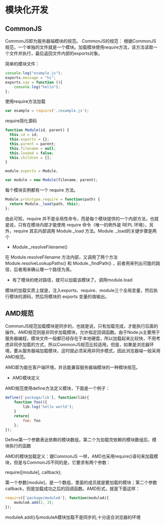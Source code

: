 # 模块化开发

## CommonJS

CommonJS即为服务器端模块的规范。 CommonJS的规范： 根据CommonJS规范，一个单独的文件就是一个模块。加载模块使用require方法，该方法读取一个文件并执行，最后返回文件内部的exports对象。

简单的模块文件：

```js
console.log("example.js");
exports.message = "hi";
exports.say = function (){
    console.log("hello");
};
```

使用require方法加载

```js
var example = require('./example.js');
```

require简化源码

```js
function Module(id, parent) {
  this.id = id;
  this.exports = {};
  this.parent = parent;
  this.filename = null;
  this.loaded = false;
  this.children = [];
}

module.exports = Module;

var module = new Module(filename, parent);
```

每个模块实例都有一个 require 方法。

```js
Module.prototype.require = function(path) {
  return Module._load(path, this);
};
```

由此可知，require 并不是全局性命令，而是每个模块提供的一个内部方法，也就是说，只有在模块内部才能使用 require 命令（唯一的例外是 REPL 环境）。另外，require 其实内部调用 Module._load 方法。Module. _load的关键步骤是两个

* Module._resolveFilename()

在 Module.resolveFilename 方法内部，又调用了两个方法 Module.resolveLookupPaths() 和 Module._findPath() ，前者用来列出可能的路径，后者用来确认哪一个路径为真。

* 有了模块的绝对路径，就可以加载该模块了。调用module.load

模块的加载实质上就是，注入exports、require、module三个全局变量，然后执行模块的源码，然后将模块的 exports 变量的值输出。

## AMD规范

CommonJS规范加载模块是同步的，也就是说，只有加载完成，才能执行后面的操作。AMD规范则是非同步加载模块，允许指定回调函数。由于Node.js主要用于服务器编程，模块文件一般都已经存在于本地硬盘，所以加载起来比较快，不用考虑非同步加载的方式，所以CommonJS规范比较适用。但是，如果是浏览器环境，要从服务器端加载模块，这时就必须采用非同步模式，因此浏览器端一般采用AMD规范。

AMD即为能在客户端环境，并且能兼容服务器端模块的一种模块规范。

* AMD模块定义

AMD规范使用define方法定义模块，下面是一个例子：

```js
define(['package/lib'], function(lib){
    function foo(){
        lib.log('hello world');
    }
    return{
        foo: foo
    };
});
```

Define第一个参数表达依赖的模块数组，第二个为加载完依赖的模块数组后，模块执行的函数

AMD的模块加载定义：跟CommonJS 一样，AMD也采用require()语句来加载模块，但是与CommonJS不同的是，它要求有两个参数：

require([module], callback);

第一个参数[module]，是一个数组，里面的成员就是要加载的模块；第二个参数callback，则是加载成功之后的回调函数。AMD形式，就是下面这样：

```js
require(['package/moduleA'], function(moduleA){
    moduleA.add(2, 3);
});
```

moduleA.add()与moduleA模块加载不是同步的,十分适合浏览器的环境